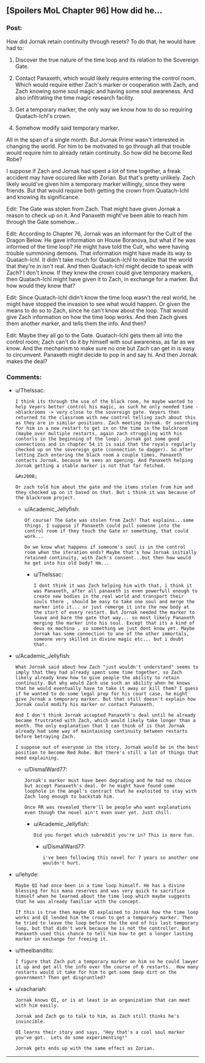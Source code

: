 ## [Spoilers MoL Chapter 96] How did he...

### Post:

How did Jornak retain continuity through resets? To do that, he would have had to:

1) Discover the true nature of the time loop and its relation to the Sovereign Gate.

2) Contact Panaxeth, which would likely require entering the control room. Which would require either Zach's marker or cooperation with Zach, and Zach knowing some soul magic and having some soul awareness. And also infiltrating the time magic research facility.

3) Get a temporary marker, the only way we know how to do so requiring Quatach-Ichl's crown.

4) Somehow modify said temporary marker.

All in the span of a single month. But Jornak Prime wasn't interested in changing the world. For him to be motivated to go through all that trouble would require him to already retain continuity. So how did he become Red Robe?

I suppose if Zach and Jornak had spent a lot of time together, a freak accident may have occured like with Zorian. But that's pretty unlikely. Zach likely would've given him a temporary marker willingly, since they were friends. But that would require both getting the crown from Quatach-Ichl and knowing its significance. 

Edit: The Gate was stolen from Zach. That might have given Jornak a reason to check up on it. And Panaxeth might've been able to reach him through the Gate somehow...

Edit: According to Chapter 76, Jornak was an informant for the Cult of the Dragon Below. He gave information on House Boranova, but what if he was informed of the time loop? He might have told the Cult, who were having trouble summoning demons. That information might have made its way to Quatach-Ichl. It didn't take much for Quatach-Ichl to realize that the world that they're in isn't real. And then Quatach-Ichl might decide to speak with Zach? I don't know. If they knew the crown could give temporary markers, then Quatach-Ichl might have given it to Zach, in exchange for a marker. But how would they know that?

Edit: Since Quatach-Ichl didn't know the time loop wasn't the real world, he might have stopped the invasion to see what would happen. Or given the means to do so to Zach, since he can't know about the loop. That would give Zach information on how the time loop works. And then Zach gives them another marker, and tells them the info. And then? 

Edit: Maybe they all go to the Gate. Quatach-Ichl gets them all into the control room; Zach can't do it by himself with soul awareness, as far as we know. And the mechanism to make sure no one but Zach can get in is easy to circumvent. Panaxeth might decide to pop in and say hi. And then Jornak makes the deal?

### Comments:

- u/TheIssac:
  ```
  I think its through the use of the black room, he maybe wanted to help Veyers better control his magic, as such he only needed time ->blackrooms -> very close to the sovereign gate. Veyers then returned to the classroom with new control telling zach about this as they are in similar positions. Zach meeting Jornak. Or searching for him in a new restart to get in on the time in the balckroom (maybe over multiple restarts, again zach struggling with his contorls in the beginning of the loop). Jornak got some good connections and in chapter 54 it is said that the royals regularly checked up on the sovereign gate (connection to dagger). So after letting Zach entering the black room a couple times, Panaxeth contacts Jornak, because he sees an opening. And Panaxeth helping Jornak getting a stable marker is not that far fetched. 

  &#x200B;

  Or zach told him about the gate and the items stolen from him and they checked up on it based on that. But i think it was because of the blackroom project.
  ```

  - u/Academic_Jellyfish:
    ```
    Of course! The Gate was stolen from Zach! That explains...some things. I suppose if Panaxeth could pull someone into the control room if they touch the Gate or something, that could work...

    Do we know what happens if someone's soul is in the control room when the iteration ends? Maybe that's how Jornak initially retained continuity, with Zach's consent...but then how would he get into his old body? Hm...
    ```

    - u/TheIssac:
      ```
      I dont think it was Zach helping him with that, i think it was Panaxeth, after all panaxeth is even powerfull enough to create new bodies in the real world and transport their souls there , should be easy to take one soul and merge the marker into it... or just remerge it into the new body at the start of every restart. But Jornak needed the marker to leave and bare the gate that way... so most likely Panaxeth merging the marker into his soul. Except that its a kind of deus ex machina , so something we just dont know yet. Maybe Jornak has some connection to one of the other immortals, someone very skilled in divine magic etc... but i doubt that.
      ```

- u/Academic_Jellyfish:
  ```
  What Jornak said about how Zach "just wouldn't understand" seems to imply that they had already spent some time together, so Zach likely already knew how to give people the ability to retain continuity. But why would Zach use such an ability when he knows that he would eventually have to take it away or kill them? I guess if he wanted to do some legal prep for his court case, he might give Jornak a temporary marker. But that still doesn't explain how Jornak could modify his marker or contact Panaxeth.

  And I don't think Jornak accepted Panaxeth's deal until he already became frustrated with Zach, which would likely take longer than a month. The only explanation that I can think of is that Jornak already had some way of maintaining continuity between restarts before betraying Zach.

  I suppose out of everyone in the story, Jornak would be in the best position to become Red Robe. But there's still a lot of things that need explaining.
  ```

  - u/DismalWard77:
    ```
    Jornak's marker must have been degrading and he had no choice but accept Panaxeth's deal. Or he might have found some loophole in the angel's contract that he exploited to stay with Zach long enough to backstab him. 

    Once RR was revealed there'll be people who want explanations even though the novel ain't even over yet. Just chill.
    ```

    - u/Academic_Jellyfish:
      ```
      Did you forget which subreddit you're in? This is more fun.
      ```

      - u/DismalWard77:
        ```
        i've been following this novel for 7 years so another one wouldn't hurt.
        ```

- u/lehyde:
  ```
  Maybe QI had once been in a time loop himself. He has a divine blessing for his mana reserves and was very quick to sacrifice himself when he learned about the time loop which maybe suggests that he was already familiar with the concept.

  If this is true then maybe QI explained to Jornak how the time loop works and QI lended him the crown to get a temporary marker. Then he tried to leave the loop before the the end of his last temporary loop, but that didn't work because he is not the controller. But Panaxeth used this chance to tell him how to get a longer lasting marker in exchange for freeing it.
  ```

- u/theelbandito:
  ```
  I figure that Zach put a temporary marker on him so he could lawyer it up and get all the info over the course of 6 restarts.  How many restarts would it take for him to get some deep dirt on the government? Then get disgruntled?
  ```

- u/xachariah:
  ```
  Jornak knows QI, or is at least in an organization that can meet with him easily.

  Jornak and Zach go to talk to him, as Zach still thinks he's invincible.

  QI learns their story and says, "Hey that's a cool soul marker you've got.  Lets do some experimenting!"

  Jornak gets ends up with the same effect as Zorian.
  ```

---

